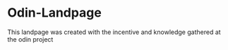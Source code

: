 # Odin-Landpage
This landpage was created with the incentive and knowledge gathered at the odin project
